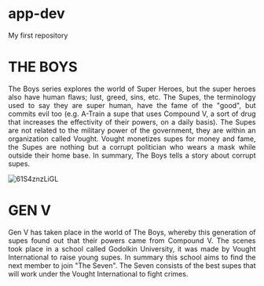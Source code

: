 # app-dev
My first repository

# THE BOYS 

<p align="justify">  The Boys series explores the world of Super Heroes, but the super heroes also have human flaws; lust, greed, sins, etc. The Supes, the terminology used to say they are super human, have the fame of the "good", but commits evil too (e.g. A-Train a supe that uses Compound V, a sort of drug that increases the effectivity of their powers, on a daily basis). The Supes are not related to the military power of the government, they are within an organization called Vought. Vought monetizes supes for money and fame, the Supes are nothing but a corrupt politician who wears a mask while outside their home base. In summary, The Boys tells a story about corrupt supes.
 </p>

![61S4znzLiGL](https://github.com/Az201655/app-dev/assets/151906966/3ee99d5d-d7b1-4223-93e8-7c065cd8a918)

# GEN V

<p align="justify"> Gen V has taken place in the world of The Boys, whereby this generation of supes found out that their powers came from Compound V. The scenes took place in a school called Godolkin University, it was made by Vought International to raise young supes. In summary this school aims to find the next member to join "The Seven". The Seven consists of the best supes that will work under the Vought International to fight crimes. 
 </p>

